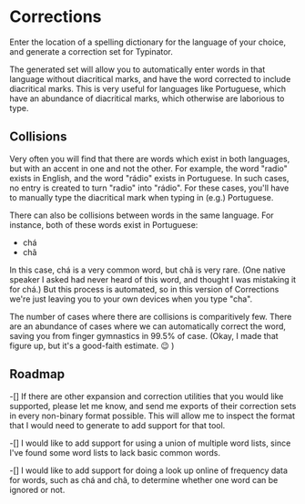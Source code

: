 
Corrections
===========

Enter the location of a spelling dictionary for the language of your choice, and generate a correction set for Typinator.

The generated set will allow you to automatically enter words in that language without diacritical marks, and have the word corrected to include diacritical marks.  This is very useful for languages like Portuguese, which have an abundance of diacritical marks, which otherwise are laborious to type.


Collisions
----------

Very often you will find that there are words which exist in both languages, but with an accent in one and not the other.  For example, the word "radio" exists in English, and the word "rádio" exists in Portuguese.  In such cases, no entry is created to turn "radio" into "rádio".  For these cases, you'll have to manually type the diacritical mark when typing in (e.g.) Portuguese.

There can also be collisions between words in the same language.  For instance, both of these words exist in Portuguese:

* chá
* chã

In this case, chá is a very common word, but chã is very rare.  (One native speaker I asked had never heard of this word, and thought I was mistaking it for chá.)  But this process is automated, so in this version of Corrections we're just leaving you to your own devices when you type "cha".

The number of cases where there are collisions is comparitively few.  There are an abundance of cases where we can automatically correct the word, saving you from finger gymnastics in 99.5% of case.  (Okay, I made that figure up, but it's a good-faith estimate. 😉 )


Roadmap
-------

-[] If there are other expansion and correction utilities that you would like supported, please let me know, and send me exports of their correction sets in every non-binary format possible.  This will allow me to inspect the format that I would need to generate to add support for that tool.

-[] I would like to add support for using a union of multiple word lists, since I've found some word lists to lack basic common words.

-[] I would like to add support for doing a look up online of frequency data for words, such as chá and chã, to determine whether one word can be ignored or not.


